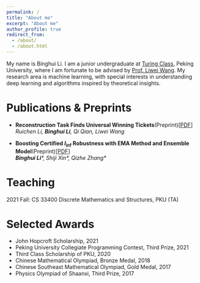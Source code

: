 ```yaml
---
permalink: /
title: "About me"
excerpt: "About me"
author_profile: true
redirect_from: 
  - /about/
  - /about.html
---
```


My name is Binghui Li. I am a junior undergraduate at [Turing Class](https://cfcs.pku.edu.cn/english/research/turing_program/introduction1/index.htm), Peking University, where I am fortunate to be advised by [Prof. Liwei Wang](http://www.liweiwang-pku.com/). My research area is machine learning, with special interests in understanding deep learning and algorithms inspired by theoretical insights. 

Publications & Preprints
=====
- **Reconstruction Task Finds Universal Winning Tickets**(Preprint)[[PDF](https://arxiv.org/abs/2202.11484)]
  <br/>
  _Ruichen Li, **Binghui Li**, Qi Qian, Liwei Wang_

- **Boosting Certified $l_{\inf}$ Robustness with EMA Method and Ensemble Model**(Preprint)[[PDF](https://arxiv.org/abs/2107.00230)]
  <br/>
  _**Binghui Li**\*, Shiji Xin\*, Qizhe Zhang\*_

Teaching
=====
2021 Fall: CS 33400 Discrete Mathematics and Structures, PKU (TA)

Selected Awards
======
- John Hopcroft Scholarship, 2021
- Peking University Collegiate Programming Contest, Third Prize, 2021
- Third Class Scholarship of PKU, 2020
- Chinese Mathematical Olympiad, Bronze Medal, 2018
- Chinese Southeast Mathematical Olympiad, Gold Medal, 2017
- Physics Olympiad of Shaanxi, Third Prize, 2017


